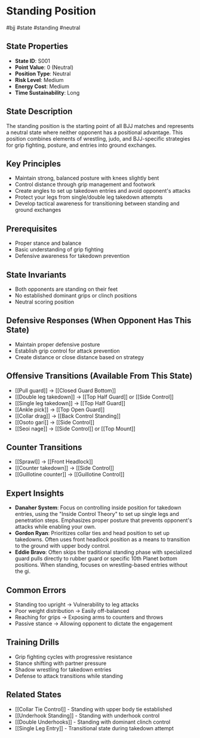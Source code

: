 # Standing Position
#bjj #state #standing #neutral

## State Properties
- **State ID**: S001
- **Point Value**: 0 (Neutral)
- **Position Type**: Neutral
- **Risk Level**: Medium
- **Energy Cost**: Medium
- **Time Sustainability**: Long

## State Description
The standing position is the starting point of all BJJ matches and represents a neutral state where neither opponent has a positional advantage. This position combines elements of wrestling, judo, and BJJ-specific strategies for grip fighting, posture, and entries into ground exchanges.

## Key Principles
- Maintain strong, balanced posture with knees slightly bent
- Control distance through grip management and footwork
- Create angles to set up takedown entries and avoid opponent's attacks
- Protect your legs from single/double leg takedown attempts
- Develop tactical awareness for transitioning between standing and ground exchanges

## Prerequisites
- Proper stance and balance
- Basic understanding of grip fighting
- Defensive awareness for takedown prevention

## State Invariants
- Both opponents are standing on their feet
- No established dominant grips or clinch positions
- Neutral scoring position

## Defensive Responses (When Opponent Has This State)
- Maintain proper defensive posture
- Establish grip control for attack prevention
- Create distance or close distance based on strategy

## Offensive Transitions (Available From This State)
- [[Pull guard]] → [[Closed Guard Bottom]]
- [[Double leg takedown]] → [[Top Half Guard]] or [[Side Control]]
- [[Single leg takedown]] → [[Top Half Guard]]
- [[Ankle pick]] → [[Top Open Guard]]
- [[Collar drag]] → [[Back Control Standing]]
- [[Osoto gari]] → [[Side Control]]
- [[Seoi nage]] → [[Side Control]] or [[Top Mount]]

## Counter Transitions
- [[Sprawl]] → [[Front Headlock]]
- [[Counter takedown]] → [[Side Control]]
- [[Guillotine counter]] → [[Guillotine Control]]

## Expert Insights
- **Danaher System**: Focus on controlling inside position for takedown entries, using the "Inside Control Theory" to set up single legs and penetration steps. Emphasizes proper posture that prevents opponent's attacks while enabling your own.
- **Gordon Ryan**: Prioritizes collar ties and head position to set up takedowns. Often uses front headlock position as a means to transition to the ground with upper body control.
- **Eddie Bravo**: Often skips the traditional standing phase with specialized guard pulls directly to rubber guard or specific 10th Planet bottom positions. When standing, focuses on wrestling-based entries without the gi.

## Common Errors
- Standing too upright → Vulnerability to leg attacks
- Poor weight distribution → Easily off-balanced
- Reaching for grips → Exposing arms to counters and throws
- Passive stance → Allowing opponent to dictate the engagement

## Training Drills
- Grip fighting cycles with progressive resistance
- Stance shifting with partner pressure
- Shadow wrestling for takedown entries
- Defense to attack transitions while standing

## Related States
- [[Collar Tie Control]] - Standing with upper body tie established
- [[Underhook Standing]] - Standing with underhook control
- [[Double Underhooks]] - Standing with dominant clinch control
- [[Single Leg Entry]] - Transitional state during takedown attempt
